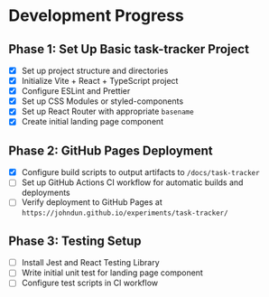 # Development Progress

## Phase 1: Set Up Basic task-tracker Project

- [x] Set up project structure and directories
- [x] Initialize Vite + React + TypeScript project
- [x] Configure ESLint and Prettier
- [x] Set up CSS Modules or styled-components
- [x] Set up React Router with appropriate `basename`
- [x] Create initial landing page component

## Phase 2: GitHub Pages Deployment

- [x] Configure build scripts to output artifacts to `/docs/task-tracker`
- [ ] Set up GitHub Actions CI workflow for automatic builds and deployments
- [ ] Verify deployment to GitHub Pages at `https://johndun.github.io/experiments/task-tracker/`

## Phase 3: Testing Setup

- [ ] Install Jest and React Testing Library
- [ ] Write initial unit test for landing page component
- [ ] Configure test scripts in CI workflow
